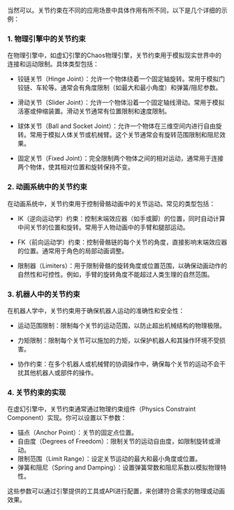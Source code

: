当然可以。关节约束在不同的应用场景中具体作用有所不同，以下是几个详细的示例：

### 1. 物理引擎中的关节约束

在物理引擎中，如虚幻引擎的Chaos物理引擎，关节约束用于模拟现实世界中的连接和运动限制。具体类型包括：

- 铰链关节（Hinge Joint）：允许一个物体绕着一个固定轴旋转。常用于模拟门铰链、车轮等。通常会有角度限制（如最大和最小角度）和弹簧/阻尼参数。

- 滑动关节（Slider Joint）：允许一个物体沿着一个固定轴线滑动。常用于模拟活塞或伸缩装置。滑动关节通常有位置限制和速度限制。

- 球体关节（Ball and Socket Joint）：允许一个物体在三维空间内进行自由旋转。常用于模拟人体关节或机械臂。这个关节通常会有旋转范围限制和阻尼效果。

- 固定关节（Fixed Joint）：完全限制两个物体之间的相对运动，通常用于连接两个物体，使其相对位置和旋转保持不变。

### 2. 动画系统中的关节约束

在动画系统中，关节约束用于控制骨骼动画中的关节运动。常见的类型包括：

- IK（逆向运动学）约束：控制末端效应器（如手或脚）的位置，同时自动计算中间关节的位置和旋转。常用于人物动画中的手臂和腿部运动。

- FK（前向运动学）约束：控制骨骼链的每个关节的角度，直接影响末端效应器的位置。通常用于角色的局部动画调整。

- 限制器（Limiters）：用于限制骨骼的旋转角度或位置范围，以确保动画动作的自然性和可控性。例如，手臂的旋转角度不能超过人类生理的自然范围。

### 3. 机器人中的关节约束

在机器人学中，关节约束用于确保机器人运动的准确性和安全性：

- 运动范围限制：限制每个关节的运动范围，以防止超出机械结构的物理极限。

- 力矩限制：限制每个关节可以施加的力矩，以保护机器人和其操作环境不受损害。

- 协作约束：在多个机器人或机械臂的协调操作中，确保每个关节的运动不会干扰其他机器人或部件的操作。

### 4. 关节约束的实现

在虚幻引擎中，关节约束通常通过物理约束组件（Physics Constraint Component）实现。你可以设置以下参数：

- 锚点（Anchor Point）：关节的固定点位置。
- 自由度（Degrees of Freedom）：限制关节的运动自由度，如限制旋转或滑动。
- 限制范围（Limit Range）：设定关节运动的最大和最小角度或位置。
- 弹簧和阻尼（Spring and Damping）：设置弹簧常数和阻尼系数以模拟物理特性。

这些参数可以通过引擎提供的工具或API进行配置，来创建符合需求的物理或动画效果。